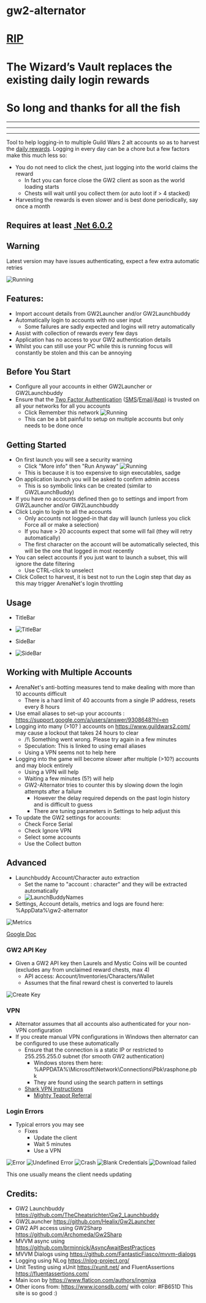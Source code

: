 # gw2-alternator

# [RIP](https://www.guildwars2.com/en-gb/news/discover-the-wonders-within-the-wizards-vault-in-guild-wars-2-secrets-of-the-obscure/)

# The Wizard’s Vault replaces the existing daily login rewards

# So long and thanks for all the fish

___
___
___

Tool to help logging-in to multiple Guild Wars 2 alt accounts so as to harvest the [daily rewards](https://wiki.guildwars2.com/wiki/Login_rewards).
Logging in every day can be a chore but a few factors make this much less so:
 * You do not need to click the chest, just logging into the world claims the reward
   * In fact you can force close the GW2 client as soon as the world loading starts
   * Chests will wait until you collect them (or auto loot if > 4 stacked)
 * Harvesting the rewards is even slower and is best done periodically, say once a month

## Requires at least [.Net 6.0.2](https://dotnet.microsoft.com/en-us/download/dotnet/6.0)

## Warning
Latest version may have issues authenticating, expect a few extra automatic retries

![Running](images/running.png)

## Features:
 * Import account details from GW2Launcher and/or GW2Launchbuddy
 * Automatically login to accounts with no user input
   * Some failures are sadly expected and logins will retry automatically
 * Assist with collection of rewards every few days
 * Application has no access to your GW2 authentication details
 * Whilst you can still use your PC while this is running focus will constantly be stolen and this can be annoying

## Before You Start
 * Configure all your accounts in either GW2Launcher or GW2Launchbuddy
 * Ensure that the [Two Factor Authentication](https://help.guildwars2.com/hc/en-us/articles/230672927-Securing-Your-Account-With-Authentication) ([SMS](https://help.guildwars2.com/hc/en-us/articles/230429447-Help-with-SMS-Authentication)/[Email](https://help.guildwars2.com/hc/en-us/articles/201862858-Help-With-Email-Authentication)/[App](https://help.guildwars2.com/hc/en-us/articles/230673087-Help-with-the-Authenticator-App)) is trusted on all your networks for all you accounts
   * Click Remember this network
![Running](images/SMS.png)
   * This can be a bit painful to setup on multiple accounts but only needs to be done once

## Getting Started
 * On first launch you will see a security warning
   * Click "More info" then "Run Anyway"
![Running](images/warning1.png)
   * This is because it is too expensive to sign executables, sadge
 * On application launch you will be asked to confirm admin access
   * This is so symbolic links can be created (similar to GW2LaunchBuddy)
 * If you have no accounts defined then go to settings and import from GW2Launcher and/or GW2Launchbuddy
 * Click Login to login to all the accounts
   * Only accounts not logged-in that day will launch (unless you click Force all or make a selection)
   * If you have > 20 accounts expect that some will fail (they will retry automatically)
   * The first character on the account will be automatically selected, this will be the one that logged in most recently
 * You can select accounts if you just want to launch a subset, this will ignore the date filtering
   * Use CTRL-click to unselect
 * Click Collect to harvest, it is best not to run the Login step that day as this may trigger ArenaNet's login throttling

 ## Usage
  * TitleBar
  * ![TitleBar](images/TitleBar.png)

  * SideBar
  * ![SideBar](images/SideBar.png)

 ## Working with Multiple Accounts
 * ArenaNet's anti-botting measures tend to make dealing with more than 10 accounts difficult
   * There is a hard limit of 40 accounts from a single IP address, resets every 8 hours
 * Use email aliases to set-up your accounts : https://support.google.com/a/users/answer/9308648?hl=en
 * Logging into many (>10? ) accounts on https://www.guildwars2.com/ may cause a lockout that takes 24 hours to clear
   * /!\ Something went wrong. Please try again in a few minutes
   * Speculation: This is linked to using email aliases
   * Using a VPN seems not to help here
 * Logging into the game will become slower after multiple (>10?) accounts and may block entirely
   * Using a VPN will help
   * Waiting a few minutes (5?) will help
   * GW2-Alternator tries to counter this by slowing down the login attempts after a failure
     * However the delay required depends on the past login history and is difficult to guess
     * There are tuning parameters in Settings to help adjust this
 * To update the GW2 settings for accounts:
   * Check Force Serial
   * Check Ignore VPN
   * Select some accounts
   * Use the Collect button

## Advanced
 * Launchbuddy Account/Character auto extraction
   * Set the name to "account : character" and they will be extracted automatically
   * ![LaunchBuddyNames](images/LBNames.png)
 * Settings, Account details, metrics and logs are found here: %AppData%\gw2-alternator

![Metrics](images/AccountLoginMetrics.png)

[Google Doc](https://docs.google.com/spreadsheets/d/1wrKWp_2dLXHZrtC2WtUN2d-j0Z8Fl4EqnV_mO9Up72E/edit?usp=sharing)

### GW2 API Key
 * Given a GW2 API key then Laurels and Mystic Coins will be counted (excludes any from unclaimed reward chests, max 4)
   * API access: Account/Inventories/Characters/Wallet
   * Assumes that the final reward chest is converted to laurels

 ![Create Key](images/api_create.png)

### VPN
 * Alternator assumes that all accounts also authenticated for your non-VPN configuration
 * If you create manual VPN configurations in Windows then alternator can be configured to use these automatically
   * Ensure that the connection is a static IP or restricted to 255.255.255.0 subnet (for smooth GW2 authentication)
     * Windows stores them here: %APPDATA%\Microsoft\Network\Connections\Pbk\rasphone.pbk
     * They are found using the search pattern in settings
   * [Shark VPN instructions](https://support.surfshark.com/hc/en-us/articles/360003144894-How-to-set-up-an-IKEv2-connection-manually-on-Windows-)
     * [Mighty Teapot Referral](http://surfshark.deals/MightyTeapot)

### Login Errors
 * Typical errors you may see
   * Fixes
     * Update the client
     * Wait 5 minutes
     * Use a VPN

![Error](images/Login_Error.png)
![Undefined Error](images/Login_Error_Undefined.png)
![Crash](images/GW2-crash.png)
![Blank Credentials](images/blank-creds.png)
![Download failed](images/GW2-download-failed.png)

This one usually means the client needs updating

## Credits:
* GW2 Launchbuddy https://github.com/TheCheatsrichter/Gw2_Launchbuddy
* GW2Launcher https://github.com/Healix/Gw2Launcher
* GW2 API access using GW2Sharp https://github.com/Archomeda/Gw2Sharp
* MVVM async using https://github.com/brminnick/AsyncAwaitBestPractices
* MVVM Dialogs using https://github.com/FantasticFiasco/mvvm-dialogs
* Logging using NLog https://nlog-project.org/
* Unit Testing using xUnit https://xunit.net/ and FluentAssertions https://fluentassertions.com/
* Main icon by https://www.flaticon.com/authors/ingmixa
* Other icons from: https://www.iconsdb.com/ with color: #FB651D This site is so good :)
